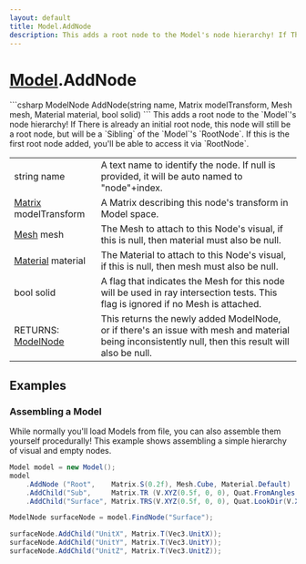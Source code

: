 ```yaml
---
layout: default
title: Model.AddNode
description: This adds a root node to the Model's node hierarchy! If There is already an initial root node, this node will still be a root node, but will be a Sibling of the Model's RootNode. If this is the first root node added, you'll be able to access it via RootNode.
---
```

# [Model]({{site.url}}/Pages/Reference/Model.html).AddNode

<div class='signature' markdown='1'>
```csharp
ModelNode AddNode(string name, Matrix modelTransform, Mesh mesh, Material material, bool solid)
```
This adds a root node to the `Model`'s node hierarchy! If
There is already an initial root node, this node will still be a
root node, but will be a `Sibling` of the `Model`'s `RootNode`. If
this is the first root node added, you'll be able to access it via
`RootNode`.
</div>

|  |  |
|--|--|
|string name|A text name to identify the node. If null is             provided, it will be auto named to "node"+index.|
|[Matrix]({{site.url}}/Pages/Reference/Matrix.html) modelTransform|A Matrix describing this node's             transform in Model space.|
|[Mesh]({{site.url}}/Pages/Reference/Mesh.html) mesh|The Mesh to attach to this Node's visual, if             this is null, then material must also be null.|
|[Material]({{site.url}}/Pages/Reference/Material.html) material|The Material to attach to this Node's             visual, if this is null, then mesh must also be null.|
|bool solid|A flag that indicates the Mesh for this node             will be used in ray intersection tests. This flag is ignored if no             Mesh is attached.|
|RETURNS: [ModelNode]({{site.url}}/Pages/Reference/ModelNode.html)|This returns the newly added ModelNode, or if there's an issue with mesh and material being inconsistently null, then this result will also be null.|





## Examples

### Assembling a Model
While normally you'll load Models from file, you can also assemble
them yourself procedurally! This example shows assembling a simple
hierarchy of visual and empty nodes.
```csharp
Model model = new Model();
model
	.AddNode ("Root",    Matrix.S(0.2f), Mesh.Cube, Material.Default)
	.AddChild("Sub",     Matrix.TR (V.XYZ(0.5f, 0, 0), Quat.FromAngles(0, 0, 45)), Mesh.Cube, Material.Default)
	.AddChild("Surface", Matrix.TRS(V.XYZ(0.5f, 0, 0), Quat.LookDir(V.XYZ(1,0,0)), V.XYZ(1,1,1)));

ModelNode surfaceNode = model.FindNode("Surface");

surfaceNode.AddChild("UnitX", Matrix.T(Vec3.UnitX));
surfaceNode.AddChild("UnitY", Matrix.T(Vec3.UnitY));
surfaceNode.AddChild("UnitZ", Matrix.T(Vec3.UnitZ));
```

